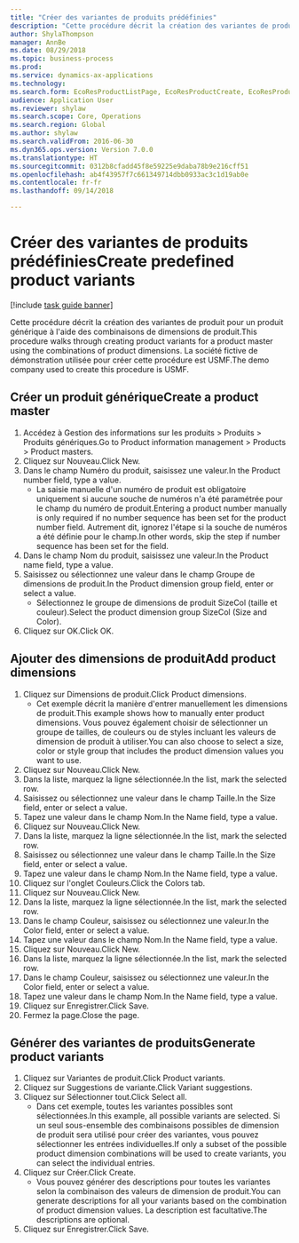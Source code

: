 ```yaml
--- 
title: "Créer des variantes de produits prédéfinies"
description: "Cette procédure décrit la création des variantes de produit pour un produit générique à l'aide des combinaisons de dimensions de produit."
author: ShylaThompson
manager: AnnBe
ms.date: 08/29/2018
ms.topic: business-process
ms.prod: 
ms.service: dynamics-ax-applications
ms.technology: 
ms.search.form: EcoResProductListPage, EcoResProductCreate, EcoResProductDetails, EcoResProductMasterDimension, EcoResProductVariants, EcoResProductVariantSuggestions
audience: Application User
ms.reviewer: shylaw
ms.search.scope: Core, Operations
ms.search.region: Global
ms.author: shylaw
ms.search.validFrom: 2016-06-30
ms.dyn365.ops.version: Version 7.0.0
ms.translationtype: HT
ms.sourcegitcommit: 0312b8cfadd45f8e59225e9daba78b9e216cff51
ms.openlocfilehash: ab4f43957f7c661349714dbb0933ac3c1d19ab0e
ms.contentlocale: fr-fr
ms.lasthandoff: 09/14/2018

---
```

# <a name="create-predefined-product-variants"></a><span data-ttu-id="e9d68-103">Créer des variantes de produits prédéfinies</span><span class="sxs-lookup"><span data-stu-id="e9d68-103">Create predefined product variants</span></span>

[!include [task guide banner](../../includes/task-guide-banner.md)]

<span data-ttu-id="e9d68-104">Cette procédure décrit la création des variantes de produit pour un produit générique à l'aide des combinaisons de dimensions de produit.</span><span class="sxs-lookup"><span data-stu-id="e9d68-104">This procedure walks through creating product variants for a product master using the combinations of product dimensions.</span></span> <span data-ttu-id="e9d68-105">La société fictive de démonstration utilisée pour créer cette procédure est USMF.</span><span class="sxs-lookup"><span data-stu-id="e9d68-105">The demo company used to create this procedure is USMF.</span></span>


## <a name="create-a-product-master"></a><span data-ttu-id="e9d68-106">Créer un produit générique</span><span class="sxs-lookup"><span data-stu-id="e9d68-106">Create a product master</span></span>
1. <span data-ttu-id="e9d68-107">Accédez à Gestion des informations sur les produits > Produits > Produits génériques.</span><span class="sxs-lookup"><span data-stu-id="e9d68-107">Go to Product information management > Products > Product masters.</span></span>
2. <span data-ttu-id="e9d68-108">Cliquez sur Nouveau.</span><span class="sxs-lookup"><span data-stu-id="e9d68-108">Click New.</span></span>
3. <span data-ttu-id="e9d68-109">Dans le champ Numéro du produit, saisissez une valeur.</span><span class="sxs-lookup"><span data-stu-id="e9d68-109">In the Product number field, type a value.</span></span>
    * <span data-ttu-id="e9d68-110">La saisie manuelle d'un numéro de produit est obligatoire uniquement si aucune souche de numéros n'a été paramétrée pour le champ du numéro de produit.</span><span class="sxs-lookup"><span data-stu-id="e9d68-110">Entering a product number manually is only required if no number sequence has been set for the product number field.</span></span> <span data-ttu-id="e9d68-111">Autrement dit, ignorez l'étape si la souche de numéros a été définie pour le champ.</span><span class="sxs-lookup"><span data-stu-id="e9d68-111">In other words, skip the step if number sequence has been set for the field.</span></span>  
4. <span data-ttu-id="e9d68-112">Dans le champ Nom du produit, saisissez une valeur.</span><span class="sxs-lookup"><span data-stu-id="e9d68-112">In the Product name field, type a value.</span></span>
5. <span data-ttu-id="e9d68-113">Saisissez ou sélectionnez une valeur dans le champ Groupe de dimensions de produit.</span><span class="sxs-lookup"><span data-stu-id="e9d68-113">In the Product dimension group field, enter or select a value.</span></span>
    * <span data-ttu-id="e9d68-114">Sélectionnez le groupe de dimensions de produit SizeCol (taille et couleur).</span><span class="sxs-lookup"><span data-stu-id="e9d68-114">Select the product dimension group SizeCol (Size and Color).</span></span>  
6. <span data-ttu-id="e9d68-115">Cliquez sur OK.</span><span class="sxs-lookup"><span data-stu-id="e9d68-115">Click OK.</span></span>

## <a name="add-product-dimensions"></a><span data-ttu-id="e9d68-116">Ajouter des dimensions de produit</span><span class="sxs-lookup"><span data-stu-id="e9d68-116">Add product dimensions</span></span>
1. <span data-ttu-id="e9d68-117">Cliquez sur Dimensions de produit.</span><span class="sxs-lookup"><span data-stu-id="e9d68-117">Click Product dimensions.</span></span>
    * <span data-ttu-id="e9d68-118">Cet exemple décrit la manière d'entrer manuellement les dimensions de produit.</span><span class="sxs-lookup"><span data-stu-id="e9d68-118">This example shows how to manually enter product dimensions.</span></span> <span data-ttu-id="e9d68-119">Vous pouvez également choisir de sélectionner un groupe de tailles, de couleurs ou de styles incluant les valeurs de dimension de produit à utiliser.</span><span class="sxs-lookup"><span data-stu-id="e9d68-119">You can also choose to select a size, color or style group that includes the product dimension values you want to use.</span></span>  
2. <span data-ttu-id="e9d68-120">Cliquez sur Nouveau.</span><span class="sxs-lookup"><span data-stu-id="e9d68-120">Click New.</span></span>
3. <span data-ttu-id="e9d68-121">Dans la liste, marquez la ligne sélectionnée.</span><span class="sxs-lookup"><span data-stu-id="e9d68-121">In the list, mark the selected row.</span></span>
4. <span data-ttu-id="e9d68-122">Saisissez ou sélectionnez une valeur dans le champ Taille.</span><span class="sxs-lookup"><span data-stu-id="e9d68-122">In the Size field, enter or select a value.</span></span>
5. <span data-ttu-id="e9d68-123">Tapez une valeur dans le champ Nom.</span><span class="sxs-lookup"><span data-stu-id="e9d68-123">In the Name field, type a value.</span></span>
6. <span data-ttu-id="e9d68-124">Cliquez sur Nouveau.</span><span class="sxs-lookup"><span data-stu-id="e9d68-124">Click New.</span></span>
7. <span data-ttu-id="e9d68-125">Dans la liste, marquez la ligne sélectionnée.</span><span class="sxs-lookup"><span data-stu-id="e9d68-125">In the list, mark the selected row.</span></span>
8. <span data-ttu-id="e9d68-126">Saisissez ou sélectionnez une valeur dans le champ Taille.</span><span class="sxs-lookup"><span data-stu-id="e9d68-126">In the Size field, enter or select a value.</span></span>
9. <span data-ttu-id="e9d68-127">Tapez une valeur dans le champ Nom.</span><span class="sxs-lookup"><span data-stu-id="e9d68-127">In the Name field, type a value.</span></span>
10. <span data-ttu-id="e9d68-128">Cliquez sur l'onglet Couleurs.</span><span class="sxs-lookup"><span data-stu-id="e9d68-128">Click the Colors tab.</span></span>
11. <span data-ttu-id="e9d68-129">Cliquez sur Nouveau.</span><span class="sxs-lookup"><span data-stu-id="e9d68-129">Click New.</span></span>
12. <span data-ttu-id="e9d68-130">Dans la liste, marquez la ligne sélectionnée.</span><span class="sxs-lookup"><span data-stu-id="e9d68-130">In the list, mark the selected row.</span></span>
13. <span data-ttu-id="e9d68-131">Dans le champ Couleur, saisissez ou sélectionnez une valeur.</span><span class="sxs-lookup"><span data-stu-id="e9d68-131">In the Color field, enter or select a value.</span></span>
14. <span data-ttu-id="e9d68-132">Tapez une valeur dans le champ Nom.</span><span class="sxs-lookup"><span data-stu-id="e9d68-132">In the Name field, type a value.</span></span>
15. <span data-ttu-id="e9d68-133">Cliquez sur Nouveau.</span><span class="sxs-lookup"><span data-stu-id="e9d68-133">Click New.</span></span>
16. <span data-ttu-id="e9d68-134">Dans la liste, marquez la ligne sélectionnée.</span><span class="sxs-lookup"><span data-stu-id="e9d68-134">In the list, mark the selected row.</span></span>
17. <span data-ttu-id="e9d68-135">Dans le champ Couleur, saisissez ou sélectionnez une valeur.</span><span class="sxs-lookup"><span data-stu-id="e9d68-135">In the Color field, enter or select a value.</span></span>
18. <span data-ttu-id="e9d68-136">Tapez une valeur dans le champ Nom.</span><span class="sxs-lookup"><span data-stu-id="e9d68-136">In the Name field, type a value.</span></span>
19. <span data-ttu-id="e9d68-137">Cliquez sur Enregistrer.</span><span class="sxs-lookup"><span data-stu-id="e9d68-137">Click Save.</span></span>
20. <span data-ttu-id="e9d68-138">Fermez la page.</span><span class="sxs-lookup"><span data-stu-id="e9d68-138">Close the page.</span></span>

## <a name="generate-product-variants"></a><span data-ttu-id="e9d68-139">Générer des variantes de produits</span><span class="sxs-lookup"><span data-stu-id="e9d68-139">Generate product variants</span></span>
1. <span data-ttu-id="e9d68-140">Cliquez sur Variantes de produit.</span><span class="sxs-lookup"><span data-stu-id="e9d68-140">Click Product variants.</span></span>
2. <span data-ttu-id="e9d68-141">Cliquez sur Suggestions de variante.</span><span class="sxs-lookup"><span data-stu-id="e9d68-141">Click Variant suggestions.</span></span>
3. <span data-ttu-id="e9d68-142">Cliquez sur Sélectionner tout.</span><span class="sxs-lookup"><span data-stu-id="e9d68-142">Click Select all.</span></span>
    * <span data-ttu-id="e9d68-143">Dans cet exemple, toutes les variantes possibles sont sélectionnées.</span><span class="sxs-lookup"><span data-stu-id="e9d68-143">In this example, all possible variants are selected.</span></span> <span data-ttu-id="e9d68-144">Si un seul sous-ensemble des combinaisons possibles de dimension de produit sera utilisé pour créer des variantes, vous pouvez sélectionner les entrées individuelles.</span><span class="sxs-lookup"><span data-stu-id="e9d68-144">If only a subset of the possible product dimension combinations will be used to create variants, you can select the individual entries.</span></span>  
4. <span data-ttu-id="e9d68-145">Cliquez sur Créer.</span><span class="sxs-lookup"><span data-stu-id="e9d68-145">Click Create.</span></span>
    * <span data-ttu-id="e9d68-146">Vous pouvez générer des descriptions pour toutes les variantes selon la combinaison des valeurs de dimension de produit.</span><span class="sxs-lookup"><span data-stu-id="e9d68-146">You can generate descriptions for all your variants based on the combination of product dimension values.</span></span> <span data-ttu-id="e9d68-147">La description est facultative.</span><span class="sxs-lookup"><span data-stu-id="e9d68-147">The descriptions are optional.</span></span>  
5. <span data-ttu-id="e9d68-148">Cliquez sur Enregistrer.</span><span class="sxs-lookup"><span data-stu-id="e9d68-148">Click Save.</span></span>



